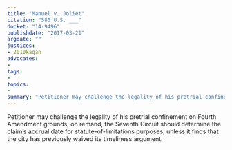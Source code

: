 ```yaml
---
title: "Manuel v. Joliet"
citation: "580 U.S. ___"
docket: "14-9496"
publishdate: "2017-03-21"
argdate: ""
justices:
- 2010kagan
advocates:
- 
tags:
- 
topics:
- 
summary: "Petitioner may challenge the legality of his pretrial confinement on Fourth Amendment grounds; on remand, the Seventh Circuit should determine the claim’s accrual date for statute-of-limitations purposes, unless it finds that the city has previously waived its timeliness argument."
---
```

Petitioner may challenge the legality of his pretrial confinement on Fourth Amendment grounds; on remand, the Seventh Circuit should determine the claim’s accrual date for statute-of-limitations purposes, unless it finds that the city has previously waived its timeliness argument.

